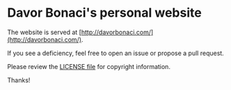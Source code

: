 # Davor Bonaci's personal website
The website is served at [http://davorbonaci.com/](http://davorbonaci.com/).

If you see a deficiency, feel free to open an issue or propose a pull request.

Please review the [LICENSE file](https://github.com/davorbonaci/davorbonaci.github.io/blob/master/LICENSE)
for copyright information.

Thanks!
